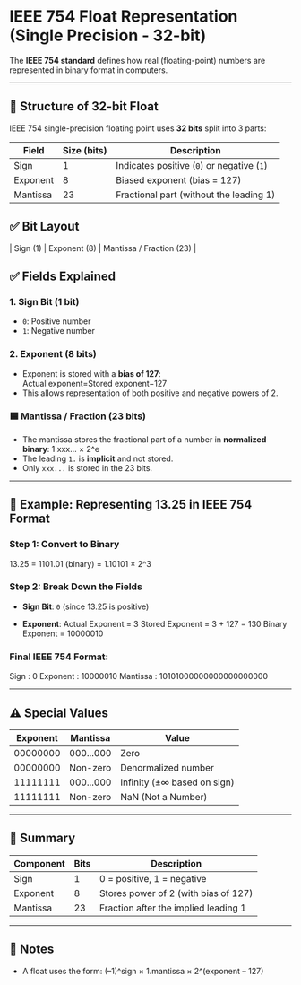# IEEE 754 Float Representation (Single Precision - 32-bit)

The **IEEE 754 standard** defines how real (floating-point) numbers are represented in binary format in computers.

---

## 🧩 Structure of 32-bit Float

IEEE 754 single-precision floating point uses **32 bits** split into 3 parts:

| Field     | Size (bits) | Description                                |
|-----------|--------------|--------------------------------------------|
| Sign      | 1            | Indicates positive (`0`) or negative (`1`) |
| Exponent  | 8            | Biased exponent (bias = 127)               |
| Mantissa  | 23           | Fractional part (without the leading 1)    |

## ✅ Bit Layout
| Sign (1) | Exponent (8) | Mantissa / Fraction (23) |

## ✅ Fields Explained

### 1. **Sign Bit (1 bit)**
- `0`: Positive number
- `1`: Negative number

### 2. **Exponent (8 bits)**
- Exponent is stored with a **bias of 127**: Actual exponent=Stored exponent−127
- This allows representation of both positive and negative powers of 2.

### 🟦 Mantissa / Fraction (23 bits)

- The mantissa stores the fractional part of a number in **normalized binary**: 1.xxx... × 2^e
- The leading `1.` is **implicit** and not stored.
- Only `xxx...` is stored in the 23 bits.

---

## 📘 Example: Representing 13.25 in IEEE 754 Format

### Step 1: Convert to Binary
13.25 = 1101.01 (binary) = 1.10101 × 2^3


### Step 2: Break Down the Fields

- **Sign Bit**: `0` (since 13.25 is positive)

- **Exponent**:
Actual Exponent = 3 Stored Exponent = 3 + 127 = 130 Binary Exponent = 10000010


### Final IEEE 754 Format:

Sign : 0 Exponent : 10000010 Mantissa : 10101000000000000000000


---

## ⚠️ Special Values

| Exponent      | Mantissa           | Value                        |
|---------------|--------------------|------------------------------|
| 00000000      | 000...000           | Zero                         |
| 00000000      | Non-zero            | Denormalized number          |
| 11111111      | 000...000           | Infinity (±∞ based on sign)  |
| 11111111      | Non-zero            | NaN (Not a Number)           |

---

## 📝 Summary

| Component | Bits | Description                              |
|-----------|------|------------------------------------------|
| Sign      | 1    | 0 = positive, 1 = negative                |
| Exponent  | 8    | Stores power of 2 (with bias of 127)     |
| Mantissa  | 23   | Fraction after the implied leading 1     |

---

## 🧠 Notes

- A float uses the form:
(–1)^sign × 1.mantissa × 2^(exponent – 127)